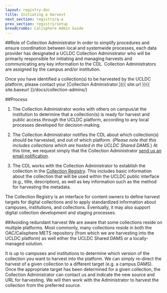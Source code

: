 ```yaml
---
layout: registry-doc
title: Initiating a Harvest
next_section: registry/q-a
prev_section: registry/setup
breadcrumbs: Calisphere Admin Guide
---
```


##Role of Collection Administrator
In order to simplify procedures and ensure coordination between local and systemwide processes, each data provider has designated a UCLDC Collection Administrator who will be primarily responsible for initiating and managing harvests and communicating any key information to the CDL. Collection Administrators are assigned by the campus and/or institution.

Once you have identified a collection(s) to be harvested by the UCLDC platform, please contact your [Collection Administrator.]({{ site.url }}{{ site.baseurl }}/docs/collection-admins/)

##Process
1. The Collection Administrator works with others on campus/at the institution to determine that a collection(s) is ready for harvest and public access through the UCLDC platform, according to any local processes developed for decision-making.

2. The Collection Administrator notifies the CDL about which collection(s) should be harvested, and out of which platform. (<i>Please note that this includes collections which are hosted in the UCLDC Shared DAMS.</i>) At this time, we request simply that the Collection Administrator [send us an email notification](mailto:ucldc@ucop.edu).

3. The CDL works with the Collection Administrator to establish the collection in the [Collection Registry](http://registry.cdlib.org). This includes basic information about the collection that will be used within the UCLDC public interface (e.g., title, description), as well as key information such as the method for harvesting the metadata.

<div class="note"><p>The Collection Registry is an interface for content owners to define harvest targets for digital collections and to apply standardized information about campuses, institutions, and collections. Eventually, it may also support digital collection development and staging processes.</p></div>

##Avoiding redundant harvest
We are aware that some collections reside on multiple platforms. Most commonly, many collections reside in both the OAC/Calisphere METS repository (from which we are harvesting into the UCLDC platform) as well either the UCLDC Shared DAMS or a locally-managed solution.

It is up to campuses and institutions to determine which version of the collection you want to harvest into the platform. We can simply re-direct the harvest of a given collection to a different target (e.g. a campus DAMS). Once the appropriate target has been determined for a given collection, the Collection Administrator can contact us and indicate the new source and URL for harvesting. We will then work with the Administrator to harvest the collection from the preferred source.



